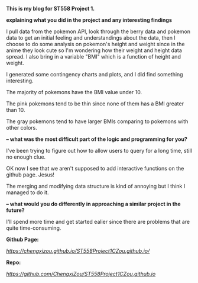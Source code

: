 **This is my blog for ST558 Project 1.**

**explaining what you did in the project and any interesting findings**

I pull data from the pokemon API, look through the berry data and pokemon data to get an initial feeling and understandings about the data,
then I choose to do some analysis on pokemon's height and weight since in the anime they look cute so I'm wondering how their weight and height data
spread. I also bring in a variable "BMI" which is a function of height and weight.

I generated some contingency charts and plots, and I did find something interesting.

The majority of pokemons have the BMI value under 10.

The pink pokemons tend to be thin since none of them has a BMI greater than 10.

The gray pokemons tend to have larger BMIs comparing to pokemons with other colors.

**– what was the most difficult part of the logic and programming for you?**

I've been trying to figure out how to allow users to query for a long time, still no enough clue.

OK now I see that we aren't supposed to add interactive functions on the github page. Jesus!

The merging and modifying data structure is kind of annoying but I think I managed to do it.

**– what would you do differently in approaching a similar project in the future?**

I'll spend more time and get started ealier since there are problems that are quite time-consuming.

**Github Page:**

*https://chengxizou.github.io/ST558Project1CZou.github.io/*

**Repo:**

*https://github.com/ChengxiZou/ST558Project1CZou.github.io*
